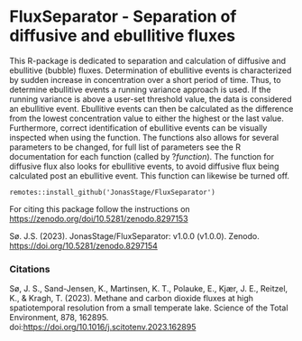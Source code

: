 # FluxSeparator - Separation of diffusive and ebullitive fluxes


This R-package is dedicated to separation and calculation of diffusive and ebullitive (bubble) fluxes. 
Determination of ebullitive events is characterized by sudden increase in concentration over a short period of time. Thus, to determine ebullitive events a running variance approach is used. If the running variance is above a user-set threshold value, the data is considered an ebullitive event. Ebullitive events can then be calculated as the difference from the lowest concentration value to either the highest or the last value. Furthermore, correct identification of ebullitive events can be visually inspected when using the function. The functions also allows for several parameters to be changed, for full list of parameters see the R documentation for each function (called by ?_function_). The function for diffusive flux also looks for ebullitive events, to avoid diffusive flux being calculated post an ebullitive event. This function can likewise be turned off.   


```
remotes::install_github('JonasStage/FluxSeparator')
```

For citing this package follow the instructions on https://zenodo.org/doi/10.5281/zenodo.8297153

Sø. J.S. (2023). JonasStage/FluxSeparator: v1.0.0 (v1.0.0). Zenodo. https://doi.org/10.5281/zenodo.8297154


### Citations

Sø, J. S., Sand-Jensen, K., Martinsen, K. T., Polauke, E., Kjær, J. E., Reitzel, K., & Kragh, T. (2023). Methane and carbon dioxide fluxes at high spatiotemporal resolution from a small temperate lake. Science of the Total Environment, 878, 162895. doi:https://doi.org/10.1016/j.scitotenv.2023.162895

